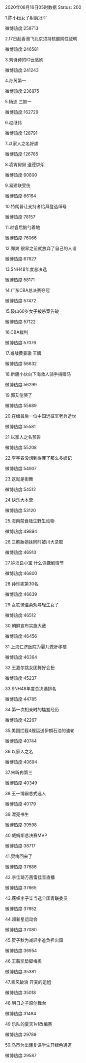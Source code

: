 2020年08月16日05时数据
Status: 200

1.陈小纭女子射箭冠军

微博热度:258713

2.17日起香港飞北京须持核酸阴性证明

微博热度:246581

3.刘诗诗的iO云感刷

微博热度:241243

4.孙芮第一

微博热度:236875

5.杨迪 三缺一

微博热度:162729

6.赵继伟

微博热度:128791

7.以家人之名好虐

微博热度:126785

8.凌霄舅舅 道德绑架

微博热度:90800

9.易建联受伤

微博热度:86164

10.特朗普让支持者给拜登选绰号

微博热度:78157

11.赵睿后脑勺着地

微博热度:76066

12.郑爽 很早之前就放弃了自己的人设

微博热度:67627

13.SNH48年度总决选

微博热度:58171

14.广东CBA总决赛夺冠

微博热度:57472

15.鞍山60岁女子被杀案告破

微博热度:57122

16.CBA裁判

微博热度:57076

17.肖战黄景瑜 王牌

微博热度:56632

18.新疆小伙向下海救人骑手捐赠马

微博热度:56299

19.郭艾伦哭了

微博热度:55689

20.在缅最后一位中国远征军老兵逝世

微博热度:55581

21.以家人之名预告

微博热度:55208

22.李宇春没想到得罪了那么多娱记

微博热度:54907

23.这就是街舞

微博热度:54512

24.快乐大本营

微博热度:53120

25.海南禁食陆生野生动物

微博热度:49894

26.三胞胎姐妹同时被川大录取

微博热度:46910

27.钟汉良小宝 什么偶像剧情节

微博热度:46800

28.孙珍妮第30名

微博热度:46639

29.女铁骑温柔劝导轻生女子

微博热度:46512

30.朝鲜宣布实施大赦

微博热度:46456

31.上海仁济医院为婴儿做肝移植

微博热度:46364

32.王嘉尔跳女团舞好会扭

微博热度:45237

33.SNH48年度总决选排名

微博热度:44785

34.第一次相亲时的尴尬经历

微博热度:42267

35.美国拦截4艘运送伊朗石油的油轮

微博热度:40744

36.以家人之名

微博热度:40694

37.宋昕冉第三

微博热度:40349

38.王一博霸总式选人

微博热度:40179

39.漂亮书生

微博热度:39598

40.威姆斯总决赛MVP

微博热度:38717

41.贺梅回来了

微博热度:37686

42.李佳琦万茜雷佳音直播

微博热度:37665

43.薇娅李子柒当选全国青联委员

微博热度:37652

44.超新星运动会

微博热度:37080

45.贺子秋为减轻李爸负担出国

微博热度:36954

46.王薪凯垫脚梅奥

微博热度:35381

47.乘风破浪 开麦的姐姐

微博热度:35018

48.明日之子原创舞台

微博热度:31484

49.乐队的夏天1v1改编赛

微博热度:29789

50.乌市为出疆复课学生开绿色通道

微博热度:29587

